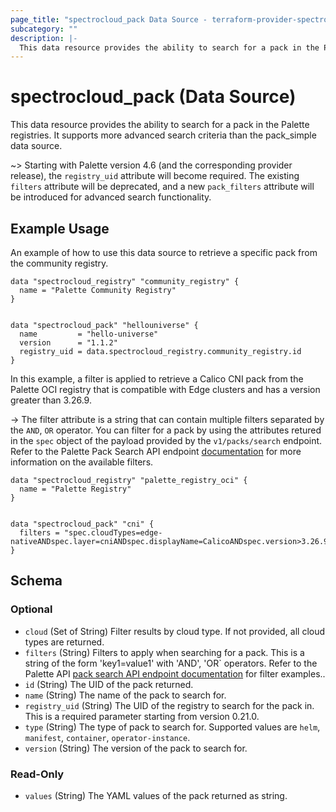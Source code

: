 ```yaml
---
page_title: "spectrocloud_pack Data Source - terraform-provider-spectrocloud"
subcategory: ""
description: |-
  This data resource provides the ability to search for a pack in the Palette registries. It supports more advanced search criteria than the pack_simple data source.
---
```


# spectrocloud_pack (Data Source)

  This data resource provides the ability to search for a pack in the Palette registries. It supports more advanced search criteria than the pack_simple data source.



~> Starting with Palette version 4.6 (and the corresponding provider release), the `registry_uid` attribute will become required. The existing `filters` attribute will be deprecated, and a new `pack_filters` attribute will be introduced for advanced search functionality.

## Example Usage


An example of how to use this data source to retrieve a specific pack from the community registry.

```hcl
data "spectrocloud_registry" "community_registry" {
  name = "Palette Community Registry"
}


data "spectrocloud_pack" "hellouniverse" {
  name         = "hello-universe"
  version      = "1.1.2"
  registry_uid = data.spectrocloud_registry.community_registry.id
}
```


In this example, a filter is applied to retrieve a Calico CNI pack from the Palette OCI registry that is compatible with Edge clusters and has a version greater than 3.26.9.

-> The filter attribute is a string that can contain multiple filters separated by the `AND`, `OR` operator. You can filter for a pack by using the attributes retured in the `spec` object of the payload provided by the `v1/packs/search` endpoint.
Refer to the Palette Pack Search API endpoint [documentation](https://docs.spectrocloud.com/api/v1/v-1-packs-search/) for more information on the available filters.



```hcl
data "spectrocloud_registry" "palette_registry_oci" {
  name = "Palette Registry"
}


data "spectrocloud_pack" "cni" {
  filters = "spec.cloudTypes=edge-nativeANDspec.layer=cniANDspec.displayName=CalicoANDspec.version>3.26.9ANDspec.registryUid=${data.spectrocloud_registry.palette_registry_oci.id}"
}
```

<!-- schema generated by tfplugindocs -->
## Schema

### Optional

- `cloud` (Set of String) Filter results by cloud type. If not provided, all cloud types are returned.
- `filters` (String) Filters to apply when searching for a pack. This is a string of the form 'key1=value1' with 'AND', 'OR` operators. Refer to the Palette API [pack search API endpoint documentation](https://docs.spectrocloud.com/api/v1/v-1-packs-search/) for filter examples..
- `id` (String) The UID of the pack returned.
- `name` (String) The name of the pack to search for.
- `registry_uid` (String) The UID of the registry to search for the pack in. This is a required parameter starting from version 0.21.0.
- `type` (String) The type of pack to search for. Supported values are `helm`, `manifest`, `container`, `operator-instance`.
- `version` (String) The version of the pack to search for.

### Read-Only

- `values` (String) The YAML values of the pack returned as string.